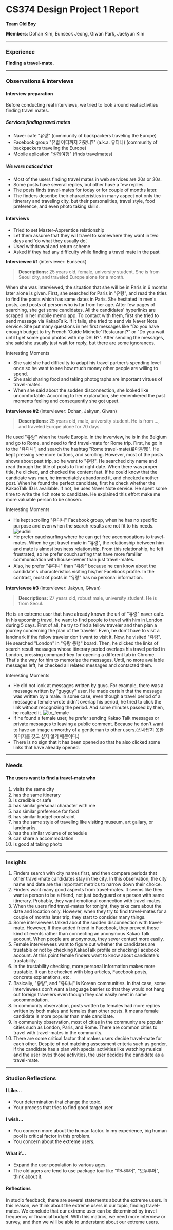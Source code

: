 # CS374 Design Project 1 Report

**Team Old Boy**

**Members**: Dohan Kim, Eunseok Jeong, Giwan Park,  Jaekyun Kim

----------
### Experience
**Finding a travel-mate.**

----------
### Observations & Interviews
#### Interview preparation
Before conducting real interviews, we tried to look around real activities finding travel mates.

##### Services finding travel mates
 - Naver cafe "유랑" (community of backpackers traveling the Europe)
 - Facebook group "유럽 어디까지 가봤니?" (a.k.a. 유디니) (community of backpackers traveling the Europe)
 - Mobile aplication "설레여행" (finds travelmates)

##### We were noticed that
 - Most of the users finding travel mates in web services are 20s or 30s.
 - Some posts have several replies, but other have a few replies.
 - The posts finds travel-mates for today or for couple of months later.
 - The finders describe their characteristics in many aspect not only the itinerary and traveling city, but their personalities, travel style, food preference, and even photo taking skills.

#### Interviews
- Tried to set Master-Apprentice relationship
- Let them assume that they will travel to somewhere they want in two days and ‘do what they usually do’.
- Used withdrawal and return scheme
- Asked if they had any difficulty while finding a travel mate in the past

**Interviewee #1** (interviewer: Eunseok)
>**Descriptions:** 25 years old, female, university student. She is from Seoul city, and traveled Europe alone for a month.

When she was interviewed, the situation that she will be in Paris in 6 months later alone is given. First, she searched for Paris in "유랑", and read the titles to find the posts which has same dates in Paris. She hesitated in men's posts, and posts of person who is far from her age. After few pages of searching, she get some candidates. All the candidates' hyperlinks are scraped in her mobile memo app. To contact with them, first she tried to send message via KakaoTalk. If it fails, she tried to send via Naver Note service. She put many questions in her first messages like "Do you have enough budget to try French 'Guide Michelie' Restaurant?" or "Do you wait until I get some good photos with my DSLR?". After sending the messages, she said she usually just wait for reply, but there are some ignorances.

Interesting Moments

- She said she had difficulty to adapt his travel partner’s spending level once so he want to see how much money other people are willing to spend.
- She said sharing food and taking photographs are important virtues of travel-mates.
- When she said about the sudden disconnection, she looked like uncomfortable. According to her explanation, she remembered the past moments feeling and consequently she got upset.

**Interviewee #2** (interviewer: Dohan, Jakyun, Giwan)
>**Descriptions:** 25 years old, male, university student. He is from ..., and traveled Europe alone for 70 days.

He used "유랑" when he travle Europle. In the inverview, he is in the Belgium and go to Rome, and need to find travel-mate for Rome trip. First, he go in to the "유디니", and search the hashtag "Rome travel-mate(로마동행)". He kept pressing see more buttons, and scrolling. However, most of the posts shows about past trip, so he went to "유랑". He searched city name and read through the title of posts to find right date. When there was proper title, he clicked, and checked the content fast. If he could know that the candidate was man, he immediately abandoned it, and checked another post. When he found the perfect candidate, first he check whether the KakaoTalk ID is available. If not, he uses Naver Note service. He spent some time to write the rich note to candidate. He explained this effort make me more valuable person to be chosen.

Interesting Moments

- He kept scrolling "유디니" Facebook group, when he has no specific purpose and even when the search results are not fit to his needs.
![eudini](http://dl.dropbox.com/s/pvemj0ync5nd8ad/Eudini.png)
- He prefer cauchsurfing where he can get free accomodations to travel-mates. When he got travel-mate in "유랑", the relationship between him and mate is almost business relationship. From this relationship, he felt frustrated, so he prefer couchsurfing that have more familiar communication with house-owner than just travel-mates.
- Also, he prefer "유디니" than "유랑" because he can know about the candidate's characteristics visiting his/her Facebook profile. In the contrast, most of posts in "유랑" has no personal information.

**Interviewee #3** (interviewer: Jakyun, Giwan)
>**Descriptions:** 27 years old,  robust male, university student. He is from Seoul. 

He is an extreme user that have already known the url of "유랑" naver cafe. In his upcoming travel, he want to find people to travel with him in London during 5 days. First of all, he try to find a fellow traveler and then plan a journey concerning the plan of the traveler. Even, he don't have to visit a landmark if the fellow traveler don't want to visit it.
  Now, he visited "유랑".  He searched "London" in "유랑 동행" board. Then, he clicked the links of search result messages whose itinerary period overlaps his travel period in London, pressing command-key for opening a different tab in Chrome. That's the way for him to memorize the messages.
  Until, no more available messages left, he checked all related messages and contacted them.

Interesting Moments
- He did not look at messages written by guys. For example, there was a message written by "guyguy" user. He made certain that the message was written by a male. In some case, even though a travel period of a message a female wrote didn't overlap his period, he tried to click the link without recognizing the period. And some minutes passed by then, he realized it.
![to_female](http://dl.dropbox.com/s/616p58m1yr5eqkm/tofemale.jpg)
- If he found a female user, he prefer sending Kakao Talk messages or private messages to leaving a public comment. Because he don't want to have an image unworthy of a gentleman to other users.(신사답지 못한 이미지를 갖고 싶지 않기 때문이다.)
- There is no sign that it has been opened so that he also clicked some links that have already opened.

----------
### Needs
#### The users want to find a travel-mate who
1. visits the same city
2. has the same itinerary
3. is credible or safe
4. has similar personal character with me
5. has similar preference for food
6. has similar budget constraint
7. has the same style of traveling like visiting museum, art gallary, or landmarks.
8. has the similar volume of schedule
9. can share a accommodation
10. is good at taking photo

----------
### Insights
1. Finders search with city names first, and then compare periods that other travel-mate candidates stay in the city. In this observation, the city name and date are the important metrics to narrow down their choice.
2. Finders want many good aspects from travel-mates. It seems like they want a person to be a friend, not just bodyguard or a person with same itinerary. Probably, they want emotional connection with travel-mates.
3. When the users find travel-mates for tonight, they take care about the date and location only. However, when they try to find travel-mates for a couple of months later trip, they start to consider many things.
4. Some interviewees talked about the sudden disconnection with travel-mate. However, If they added friend in Facebook, they prevent those kind of events rather than connecting an anonymous Kakao Talk account. When people are anonymous, they sever contact more easily.
5. Female interviewees want to figure out whether the candidates are trustable or not by checking KakaoTalk profile or checking Facebook account. At this point female finders want to know about candidate's trustability.
6. In the trustability checking, more personal information makes more trustable. It can be checked with blog articles, Facebook posts, concrete explanations, etc.
7. Basically, "유랑", and "유디니" is Korean communities. In that case, some interviewees don't want a language barrier so that they would not hang out foreign travelers even though they can easily meet in same accommodation. 
8. In community observation, posts written by females had more replies written by both males and females than other posts. It means female candidate is more popular than male candidate.
9. In community observation, most of cities in the community are popular cities such as London, Paris, and Rome. There are common cities to travel with travel-mates in the community.
10. There are some critical factor that makes users decide travel-mate for each other. Despite of not matching assessment criteria such as gender, if the candidate has a plan with special activities like watching musical and the user loves those activities, the user decides the candidate as a travel-mate.

----------
### Studion Reflections
#### I Like...
- Your determination that change the topic.
- Your process that tries to find good target user.

#### I wish...
- You concern more about the human factor. In my experience, big human pool is critical factor in this problem.
- You concern about the extreme users.

#### What if...
- Expand the user population to various ages.
- The old agers are tend to use package tour like "하나투어", "모두투어", think about it.

#### Reflections
In studio feedback, there are several statements about the extreme users. In this reason, we think about the extreme users in our topic, finding travel-mates. We conclude that our extreme user can be determined by travel frequency or financial budget. With this matircs, we need more interview or survey, and then we will be able to understand about our extreme users.
